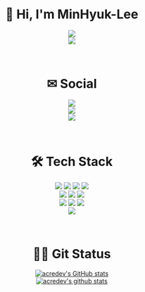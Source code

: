 <div align=center>
  <h1>👋 Hi, I'm MinHyuk-Lee</h1>
  <a href="https://github.com/acredev"><img src="https://capsule-render.vercel.app/api?type=waving&color=auto&height=300&section=header&text=@acredev%20GitHub&fontSize=90"/><br></a>
  <a href="https://github.com/acredev"><img src="https://hits.seeyoufarm.com/api/count/incr/badge.svg?url=https%3A%2F%2Fgithub.com%2Facredev&count_bg=%2379C83D&title_bg=%23555555&icon=github.svg&icon_color=%23E7E7E7&title=hits&edge_flat=true"/></a>
  
  <br>
  <br>
  <br>
  <h1>✉ Social</h1>
  <a href="mailto:m_file@naver.com"><img src="https://img.shields.io/badge/minhyuk6302@gmail.com-EA4335?style=for-the-badge&logo=Gmail&logoColor=white"/></a>
  <br>
  <a href="https://instagram.com/dailylife_lmh"><img src="https://img.shields.io/badge/@dailylife_lmh-E4405F?style=for-the-badge&logo=Instagram&logoColor=white"/></a>
  <br>
  <a href="https://acredev.tistory.com/"><img src="https://img.shields.io/badge/acredev Blog-000000?style=for-the-badge&logo=Tistory&logoColor=white"/></a>
  
  <br>
  <br>
  <br>
  <h1>🛠 Tech Stack</h1>
  <a href="https://github.com/acredev"><img src="https://img.shields.io/badge/C-A8B9CC?style=for-the-badge&logo=C&logoColor=white"/></a>
  <a href="https://github.com/acredev"><img src="https://img.shields.io/badge/C SHARP-239120?style=for-the-badge&logo=CSharp&logoColor=white"/></a>
  <a href="https://github.com/acredev"><img src="https://img.shields.io/badge/Java-007396?style=for-the-badge&logo=java&logoColor=white"/></a>
  <a href="https://github.com/acredev"><img src="https://img.shields.io/badge/JSP-007396?style=for-the-badge&logo=JSP&logoColor=white"/></a>
  <br>
  <a href="https://github.com/acredev"><img src="https://img.shields.io/badge/HTML-E34F26?style=for-the-badge&logo=HTML5&logoColor=white"/></a>
  <a href="https://github.com/acredev"><img src="https://img.shields.io/badge/CSS3-1572B6?style=for-the-badge&logo=CSS3&logoColor=white"/></a>
  <a href="https://github.com/acredev"><img src="https://img.shields.io/badge/JavaScript-F7DF1E?style=for-the-badge&logo=JavaScript&logoColor=black"/></a>
  <br>
  <a href="https://github.com/acredev"><img src="https://img.shields.io/badge/MySQL-4479A1?style=for-the-badge&logo=MySQL&logoColor=white"/></a>
  <a href="https://github.com/acredev"><img src="https://img.shields.io/badge/Unity-FFFFFF?style=for-the-badge&logo=Unity&logoColor=black"/></a>
  <a href="https://github.com/acredev"><img src="https://img.shields.io/badge/Android-3DDC84?style=for-the-badge&logo=Android&logoColor=black"/></a>
  <br>
  <a href="https://github.com/acredev"><img src="https://img.shields.io/badge/PhotoShop-31A8FF?style=for-the-badge&logo=AdobePhotoshop&logoColor=white"/></a>

  <br>
  <br>
  <br>
  <h1>👨‍💻 Git Status</h1>
  
  <a href="https://github.com/acredev">![acredev's GitHub stats](https://github-readme-stats.vercel.app/api?username=acredev&show_icons=true&theme=apprentice)</a>
    <br>
  <a href="https://github.com/acredev">[![acredev's github stats](https://github-readme-stats.vercel.app/api/top-langs/?username=acredev&show_icons=true&theme=darcula&hide_border=true&title_color=white&icon_color=004386&layout=compact)](https://github.com/acredev)</a>
</div>
